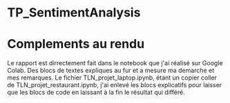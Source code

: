 # TP_SentimentAnalysis

# Complements au rendu
Le rapport est dirrectement fait dans le notebook que j'ai réalisé sur Google Colab. Des blocs de textes expliques au fur et a mesure ma demarche et mes remarques.
Le fichier TLN_projet_laptop.ipynb, étant un copier coller de TLN_projet_restaurant.ipynb, j'ai enlevé les blocs explicatifs pour laisser que les blocs de code en laissant à la fin le résultat qui différé.

